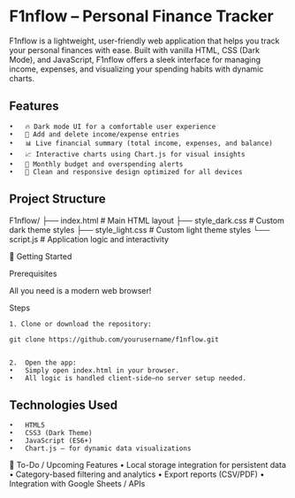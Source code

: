 # F1nflow – Personal Finance Tracker

F1nflow is a lightweight, user-friendly web application that helps you track your personal finances with ease. Built with vanilla HTML, CSS (Dark Mode), and JavaScript, F1nflow offers a sleek interface for managing income, expenses, and visualizing your spending habits with dynamic charts.


## Features
	•	🔥 Dark mode UI for a comfortable user experience
	•	📝 Add and delete income/expense entries
	•	📊 Live financial summary (total income, expenses, and balance)
	•	📈 Interactive charts using Chart.js for visual insights
	•	🧮 Monthly budget and overspending alerts
	•	🧹 Clean and responsive design optimized for all devices


## Project Structure

F1nflow/
├── index.html         # Main HTML layout
├── style_dark.css     # Custom dark theme styles
├── style_light.css     # Custom light theme styles
└── script.js          # Application logic and interactivity




🚀 Getting Started

Prerequisites

All you need is a modern web browser!

Steps


	1. Clone or download the repository:

	git clone https://github.com/yourusername/f1nflow.git


	2.	Open the app:
	• 	Simply open index.html in your browser.
	•	All logic is handled client-side—no server setup needed.

## Technologies Used
	•	HTML5
	•	CSS3 (Dark Theme)
	•	JavaScript (ES6+)
	•	Chart.js – for dynamic data visualizations


📌 To-Do / Upcoming Features
	•	Local storage integration for persistent data
	•	Category-based filtering and analytics
	•	Export reports (CSV/PDF)
	•	Integration with Google Sheets / APIs
